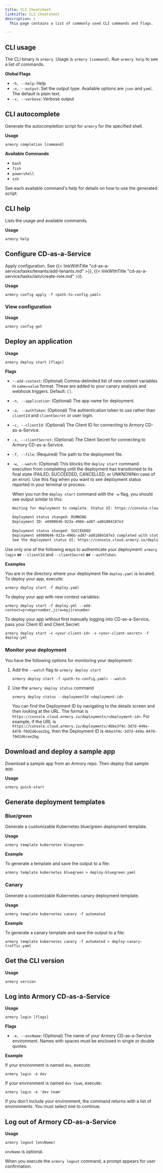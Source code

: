 ```yaml
---
title: CLI Cheatsheet
linktitle: CLI Cheatsheet
description: >
  This page contains a list of commonly used CLI commands and flags.

---
```


## CLI usage

The CLI binary is `armory`. Usage is `armory [command]`. Run `armory help` to see a list of commands.

**Global Flags**

- `-h, --help`: Help
- `-o, --output`: Set the output type. Available options are `json` and `yaml`. The default is plain text.
- `-v, --verbose`: Verbose output

## CLI autocomplete

Generate the autocompletion script for `armory` for the specified shell.

**Usage**

`armory completion [command]`

**Available Commands**

- `bash`
- `fish`
- `powershell`
- `zsh`

See each available command's help for details on how to use the generated script.

## CLI help

Lists the usage and available commands.

**Usage**

`armory help`

## Configure CD-as-a-Service

Apply configuration. See {{< linkWithTitle "cd-as-a-service/tasks/tenants/add-tenants.md" >}}, {{< linkWithTitle "cd-as-a-service/tasks/iam/create-role.md" >}}.

**Usage**

`armory config apply -f <path-to-config.yaml>`

### View configuration

**Usage**

`armory config get`

## Deploy an application

**Usage**

`armory deploy start [flags]`

**Flags**

- `--add-context`: (Optional) Comma-delimited list of new context variables in  `name=value` format. These are added to your canary analysis and webhook triggers. Default: `[]`.
- `-n, --application`: (Optional) The app name for deployment.
- `-a, --authToken`: (Optional) The authentication token to use rather than `clientId` and `clientSecret` or user login.
- `-c, --clientId`: (Optional) The Client ID for connecting to Armory CD-as-a-Service.
- `-s, --clientSecret`: (Optional) The Client Secret for connecting to Armory CD-as-a-Service.
- `-f, --file`: (Required) The path to the deployment file.
- `-w, --watch`: (Optional) This blocks the `deploy start` command execution from completing until the deployment has transitioned to its final state (FAILED, SUCCEEDED, CANCELLED, or UNKNOWNin case of an error). Use this flag when you want to see deployment status reported in your terminal or process.
   
   When you run the `deploy start` command with the `-w` flag, you should see output similar to this:

   ```bash
   Waiting for deployment to complete. Status UI: https://console.cloud.armory.io/deployments/pipeline/e6980646-923a-496b-ad87-ad81804187e3?environmentId=437b09db-b6d9-4198-84c2-8aef69f4fd07
   .
   Deployment status changed: RUNNING
   Deployment ID: e6980646-923a-496b-ad87-ad81804187e3
   .
   Deployment status changed: SUCCEEDED
   Deployment e6980646-923a-496b-ad87-ad81804187e3 completed with status: SUCCEEDED
   See the deployment status UI: https://console.cloud.armory.io/deployments/pipeline/e6980646-923a-496b-ad87-ad81804187e3?environmentId=437b09db-b6d9-4198-84c2-8aef69f4fd07
   ```


Use only one of the following ways to authenticate your deployment: `armory login` **or** `--clientId` and `--clientSecret` **or** `--authToken`.


**Examples**

You are in the directory where your deployment file `deploy.yaml` is located. To deploy your app, execute:

`armory deploy start -f deploy.yaml`

To deploy your app with new context variables:

`armory deploy start -f deploy.yml --add-context=pr=myprnumber,jira=myjiranumber`

To deploy your app without first manually logging into CD-as-a-Service, pass your Client ID and Client Secret:

`armory deploy start -c <your-client-id> -s <your-client-secret> -f deploy.yml`


### Monitor your deployment

You have the following options for monitoring your deployment:

1. Add the `--watch` flag to `armory deploy start`

   ```
   armory deploy start -f <path-to-config.yaml> --watch
   ```

1. Use the `armory deploy status` command

   ```
   armory deploy status --deploymentId <deployment-id>
   ```
   
   You can find the Deployment ID by navigating to the details screen and then looking at the URL. The format is `https://console.cloud.armory.io/deployments/<deployment-id>`. For example, if the URL is `https://console.cloud.armory.io/deployments/4bbe3f4c-3d7d-449a-8470-f0d2d6cee2bg`, then the Deployment ID is `4bbe3f4c-3d7d-449a-8470-f0d2d6cee2bg`.

## Download and deploy a sample app

Download a sample app from an Armory repo. Then deploy that sample app.

**Usage**

`armory quick-start`

## Generate deployment templates

### Blue/green

Generate a customizable Kubernetes blue/green deployment template.

**Usage**

`armory template kubernetes bluegreen`

**Example**

To generate a template and save the output to a file:

`armory template kubernetes bluegreen > deploy-bluegreen.yaml`

### Canary

Generate a customizable Kubernetes canary deployment template.

**Usage**

`armory template kubernetes canary -f automated`

**Example**

To generate a canary template and save the output to a file:

`armory template kubernetes canary -f automated > deploy-canary-traffic.yaml`

## Get the CLI version

**Usage**

`armory version`

## Log into Armory CD-as-a-Service

**Usage**

`armory login [flags]`

**Flags**
- `-e, --envName`: (Optional) The name of your Armory CD-as-a-Service environment. Names with spaces must be enclosed in single or double quotes.

**Example**

If your environment is named `dev`, execute:

`armory login -e dev`

If your environment is named `dev team`, execute:

`armory login -e 'dev team'`

If you don't include your environment, the command returns with a list of environments. You must select one to continue.

## Log out of Armory CD-as-a-Service

**Usage**

`armory logout [envName]`

`envName` is optional.

When you execute the `armory logout` command, a prompt appears for user confirmation.



</br>
</br>